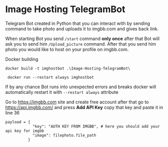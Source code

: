 # Image Hosting TelegramBot

Telegram Bot created in Python that you can interact with by sending command to take photo and uploads it to imgbb.com and gives back link.

When starting Bot you send ```/start``` command **only once** after that Bot will ask you to send him ```/Upload_picture``` command.
After that you send him photo you would like to host on your profile on imgbb.com.

Docker building

```docker build -t imghostbot .\Image-Hosting-TelegramBot\ ```

``` docker run --restart always imghostbot```

If by any chance Bot runs into unexpected errors and breaks docker will automatically restart it with ```--restart always``` attribute

Go to https://imgbb.com site and create free account after that go to https://api.imgbb.com/ and press **Add API Key** copy that key and paste it in line 36

```
payload = {
            "key": "AUTH KEY FROM IMGBB", # here you should add your api key for imgbb
            "image": filephoto.file_path
          }
```

